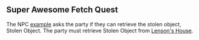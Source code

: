 <!-- Describe the quest in this space -->
<!-- To link to a location: [link_text](location://path/to/location) -->
<!-- To link to an NPC: [link_text](npc://npc_name) -->
<!-- To link to a monster: [link_text](monster://monster_name) -->
<!-- To link to a quest: [link_text](quest://quest_name) -->

## Super Awesome Fetch Quest

The NPC [example](npc://example_npc) asks the party if they can retrieve the stolen object, Stolen Object. The party must retrieve Stolen Object from [Lenson's House](location://Walton/LensonHouse).